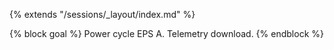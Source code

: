 {% extends "/sessions/_layout/index.md" %}

{% block goal %}
Power cycle EPS A. Telemetry download. 
{% endblock %}
